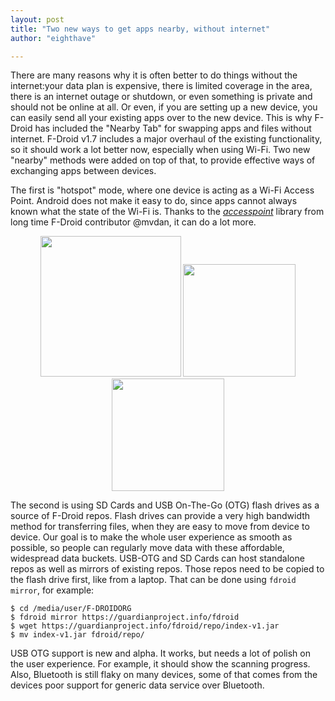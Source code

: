 ```yaml
---
layout: post
title: "Two new ways to get apps nearby, without internet"
author: "eighthave"

---
```



There are many reasons why it is often better to do things without the
internet:your data plan is expensive, there is limited coverage in the
area, there is an internet outage or shutdown, or even something is
private and should not be online at all.  Or even, if you are setting
up a new device, you can easily send all your existing apps over to
the new device.  This is why F-Droid has included the "Nearby Tab" for
swapping apps and files without internet.  F-Droid v1.7 includes a
major overhaul of the existing functionality, so it should work a lot
better now, especially when using Wi-Fi.  Two new "nearby" methods
were added on top of that, to provide effective ways of exchanging
apps between devices.

The first is "hotspot" mode, where one device is acting as a Wi-Fi
Access Point.  Android does not make it easy to do, since apps cannot
always known what the state of the Wi-Fi is.  Thanks to the
[_accesspoint_](https://github.com/mvdan/accesspoint) library from
long time F-Droid contributor @mvdan, it can do a lot more.

<p align="center">
<img width="225" src="{% asset posts/2019-06-20-two-new-ways-to-get-apps-nearby-without-internet/0-usb-otg.jpg %}" />
<img width="180" src="{% asset posts/2019-06-20-two-new-ways-to-get-apps-nearby-without-internet/1-handle-usb.png %}" />
<img width="180" src="{% asset posts/2019-06-20-two-new-ways-to-get-apps-nearby-without-internet/2-click-to-scan.png %}" />
</p>

The second is using SD Cards and USB On-The-Go (OTG) flash drives as a
source of F-Droid repos.  Flash drives can provide a very high
bandwidth method for transferring files, when they are easy to move
from device to device.  Our goal is to make the whole user experience
as smooth as possible, so people can regularly move data with these
affordable, widespread data buckets.  USB-OTG and SD Cards can host
standalone repos as well as mirrors of existing repos.  Those repos
need to be copied to the flash drive first, like from a laptop.  That
can be done using `fdroid mirror`, for example:

```console
$ cd /media/user/F-DROIDORG
$ fdroid mirror https://guardianproject.info/fdroid
$ wget https://guardianproject.info/fdroid/repo/index-v1.jar
$ mv index-v1.jar fdroid/repo/
```

USB OTG support is new and alpha.  It works, but needs a lot of polish
on the user experience.  For example, it should show the scanning
progress.  Also, Bluetooth is still flaky on many devices, some of that
comes from the devices poor support for generic data service over
Bluetooth.

